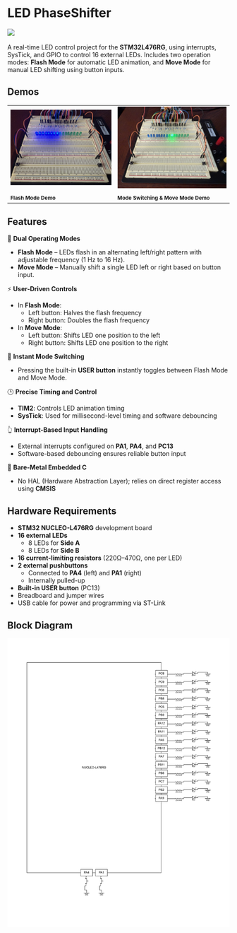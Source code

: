 
# LED PhaseShifter  
<img src="assets/LED-PhaseShifter_gif.gif" width="500" />

A real-time LED control project for the **STM32L476RG**, using interrupts, SysTick, and GPIO to control 16 external LEDs. Includes two operation modes: **Flash Mode** for automatic LED animation, and **Move Mode** for manual LED shifting using button inputs.



## Demos
<table>
  <tr>
    <td>
      <a href="https://www.youtube.com/watch?v=t95wCDicaAc">
        <img src="assets/FLASHthumnail.jpg" width="300%" />
      </a>
    </td>
    <td>
      <a href="https://www.youtube.com/watch?v=3YkH4LqlbU4">
        <img src="assets/MOVEthumbnail.jpg" width="300%" />
      </a>
    </td>
  </tr>
  <tr>
    <td><sub><strong>Flash Mode Demo</strong></sub></td>
    <td><sub><strong>Mode Switching & Move Mode Demo</strong></sub></td>
  </tr>
</table>



## Features

🔄 **Dual Operating Modes**  
- **Flash Mode** – LEDs flash in an alternating left/right pattern with adjustable frequency (1 Hz to 16 Hz).  
- **Move Mode** – Manually shift a single LED left or right based on button input.

⚡ **User-Driven Controls**  
- In **Flash Mode**:  
  - Left button: Halves the flash frequency  
  - Right button: Doubles the flash frequency  
- In **Move Mode**:  
  - Left button: Shifts LED one position to the left  
  - Right button: Shifts LED one position to the right  

🔁 **Instant Mode Switching**  
- Pressing the built-in **USER button** instantly toggles between Flash Mode and Move Mode.

🕒 **Precise Timing and Control**  
- **TIM2**: Controls LED animation timing  
- **SysTick**: Used for millisecond-level timing and software debouncing  

👆 **Interrupt-Based Input Handling**  
- External interrupts configured on **PA1**, **PA4**, and **PC13**  
- Software-based debouncing ensures reliable button input  

🧪 **Bare-Metal Embedded C**  
- No HAL (Hardware Abstraction Layer); relies on direct register access using **CMSIS**



## Hardware Requirements

- **STM32 NUCLEO-L476RG** development board  
- **16 external LEDs**  
  - 8 LEDs for **Side A**  
  - 8 LEDs for **Side B**  
- **16 current-limiting resistors** (220Ω–470Ω, one per LED)  
- **2 external pushbuttons**  
  - Connected to **PA4** (left) and **PA1** (right)  
  - Internally pulled-up  
- **Built-in USER button** (PC13)  
- Breadboard and jumper wires  
- USB cable for power and programming via ST-Link


## Block Diagram
<img src="assets/LED-PhaseShifter_BlockDiagram.png" alt="Game Thumbnail" width="1000"/> 

